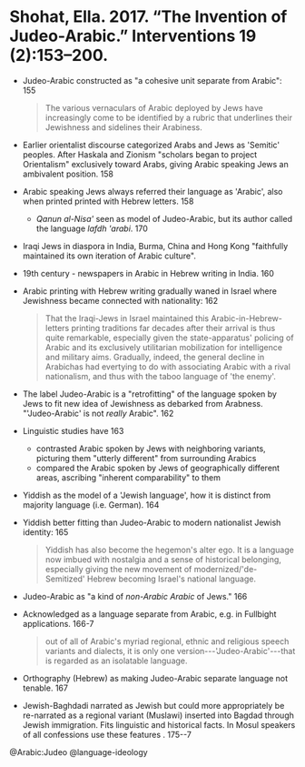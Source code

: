 # Shohat, Ella. 2017. “The Invention of Judeo-Arabic.” Interventions 19 (2):153–200.

- Judeo-Arabic constructed as "a cohesive unit separate from Arabic": 155

  > The various vernaculars of Arabic deployed by Jews have increasingly come to be identified by a rubric that underlines their  Jewishness and sidelines their Arabiness.

- Earlier orientalist discourse categorized Arabs and Jews as 'Semitic' peoples. After Haskala and Zionism "scholars began to project Orientalism" exclusively toward Arabs, giving Arabic speaking Jews an ambivalent position. 158

- Arabic speaking Jews always referred their language as 'Arabic', also when printed printed with Hebrew letters. 158
  - *Qanun al-Nisa'* seen as model of Judeo-Arabic, but its author called the language *lafdh 'arabi*. 170 



- Iraqi Jews in diaspora in India, Burma, China and Hong Kong "faithfully maintained its own iteration of Arabic culture".

- 19th century - newspapers in Arabic in Hebrew writing in India. 160

- Arabic printing with Hebrew writing gradually waned in Israel where Jewishness became connected with nationality: 162

  > That the Iraqi-Jews in Israel maintained this Arabic-in-Hebrew-letters printing traditions far decades after their arrival is thus quite remarkable, especially given the state-apparatus' policing of Arabic and its exclusively utilitarian mobilization for intelligence and military aims. Gradually, indeed, the general decline in Arabichas had evertying to do with associating Arabic with a rival nationalism, and thus with the taboo language of 'the enemy'.

- The label Judeo-Arabic is a "retrofitting" of the language spoken by Jews to fit new idea of Jewishness as debarked from Arabness. "'Judeo-Arabic' is not *really* Arabic". 162
 
- Linguistic studies have 163
  - contrasted Arabic spoken by Jews with neighboring variants, picturing them "utterly different" from surrounding Arabics
  - compared the Arabic spoken by Jews of geographically different areas, ascribing "inherent comparability" to them

- Yiddish as the model of a 'Jewish language', how it is distinct from majority language (i.e. German). 164

- Yiddish better fitting than Judeo-Arabic to modern nationalist Jewish identity: 165

  > Yiddish has also become the hegemon's alter ego. It is a language now imbued with nostalgia and a sense of historical belonging, especially giving the new movement of modernized/'de-Semitized' Hebrew becoming Israel's national language.
 
- Judeo-Arabic as "a kind of *non-Arabic Arabic* of Jews." 166

- Acknowledged as a language separate from Arabic, e.g. in Fullbight applications. 166-7

  > out of all of Arabic's myriad regional, ethnic and religious speech variants and dialects, it is only one version---'Judeo-Arabic'---that is regarded as an isolatable language.

- Orthography (Hebrew) as making Judeo-Arabic separate language not tenable. 167

- Jewish-Baghdadi narrated as Jewish but could more appropriately be re-narrated as a regional variant (Muslawi) inserted into Bagdad through Jewish immigration. Fits linguistic and historical facts. In Mosul speakers of all confessions use these features . 175--7

@Arabic:Judeo
@language-ideology
